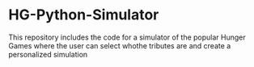 # HG-Python-Simulator
This repository includes the code for a simulator of the popular Hunger Games where the user can select whothe tributes are and create a personalized simulation
